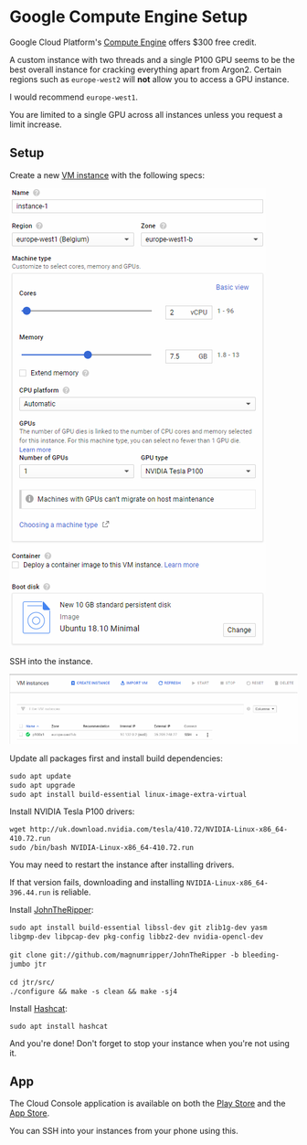 # Google Compute Engine Setup

Google Cloud Platform's [Compute Engine](https://console.cloud.google.com/compute/) offers $300 free credit.

A custom instance with two threads and a single P100 GPU seems to be the best overall instance for cracking everything apart from Argon2. Certain regions such as `europe-west2` will **not** allow you to access a GPU instance.

I would recommend `europe-west1`.

You are limited to a single GPU across all instances unless you request a limit increase.

## Setup

Create a new [VM instance](https://console.cloud.google.com/compute/instances) with the following specs:

![New VM Instance](images/GCP.PNG)

SSH into the instance.

![SSH Into Instance](images/SSH.PNG)

Update all packages first and install build dependencies:

```
sudo apt update
sudo apt upgrade
sudo apt install build-essential linux-image-extra-virtual
```

Install NVIDIA Tesla P100 drivers:

```
wget http://uk.download.nvidia.com/tesla/410.72/NVIDIA-Linux-x86_64-410.72.run
sudo /bin/bash NVIDIA-Linux-x86_64-410.72.run
```

You may need to restart the instance after installing drivers.

If that version fails, downloading and installing `NVIDIA-Linux-x86_64-396.44.run` is reliable.

Install [JohnTheRipper](https://www.openwall.com/john/):

```
sudo apt install build-essential libssl-dev git zlib1g-dev yasm libgmp-dev libpcap-dev pkg-config libbz2-dev nvidia-opencl-dev

git clone git://github.com/magnumripper/JohnTheRipper -b bleeding-jumbo jtr

cd jtr/src/
./configure && make -s clean && make -sj4
```

Install [Hashcat](https://hashcat.net/hashcat/):

```
sudo apt install hashcat
```

And you're done!
Don't forget to stop your instance when you're not using it.

## App

The Cloud Console application is available on both the [Play Store](https://play.google.com/store/apps/details?id=com.google.android.apps.cloudconsole) and the [App Store](https://itunes.apple.com/us/app/google-cloud-console/id1005120814).

You can SSH into your instances from your phone using this.
